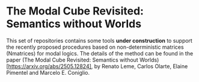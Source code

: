 # The Modal Cube Revisited: Semantics without Worlds

This set of repositories contains some tools **under construction** to support
the recently proposed procedures based on non-deterministic matrices
(Nmatrices) for modal logics. The details of the method can be found in the
paper (The Modal Cube Revisited: Semantics without Worlds)[https://arxiv.org/abs/2505.12824],
by Renato Leme, Carlos Olarte, Elaine Pimentel and Marcelo E. Coniglio.
